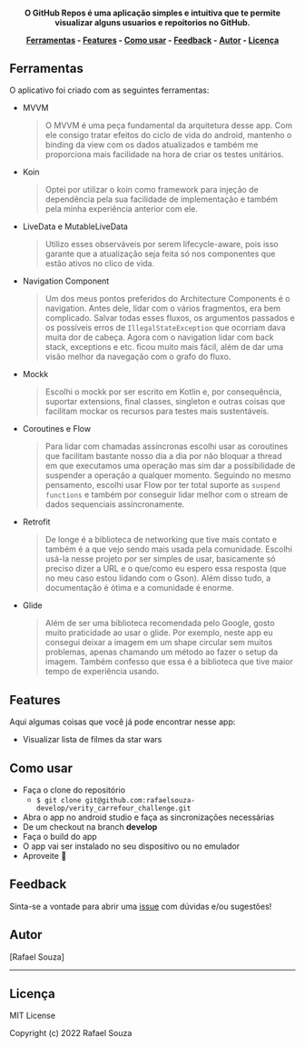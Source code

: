 

<h4 align="center">O GitHub Repos é uma aplicação simples e intuitiva que te permite visualizar alguns usuarios e repoitorios no GitHub. 


<p align="center">
  <a href="#ferramentas">Ferramentas</a> -
  <a href="#features">Features</a> -
  <a href="#como-usar">Como usar</a> -
  <a href="#feedback">Feedback</a> -
  <a href="#autor">Autor</a> -
  <a href="#licença">Licença</a>
</p>


## Ferramentas

O aplicativo foi criado com as seguintes ferramentas:

* MVVM
    > O MVVM é uma peça fundamental da arquitetura desse app. Com ele consigo tratar efeitos do ciclo de vida do android, mantenho o binding da view com os dados atualizados e também me proporciona mais facilidade na hora de criar os testes unitários. 
* Koin
    > Optei por utilizar o koin como framework para injeção de dependência pela sua facilidade de implementação e também pela minha experiência anterior com ele.
* LiveData e MutableLiveData
    > Utilizo esses observáveis por serem lifecycle-aware, pois isso garante que a atualização seja feita só nos componentes que estão ativos no clico de vida.
* Navigation Component
    > Um dos meus pontos preferidos do Architecture Components é o navigation. Antes dele, lidar com o vários fragmentos, era bem complicado. Salvar todas esses fluxos, os argumentos passados e os possíveis erros de `IllegalStateException` que ocorriam dava muita dor de cabeça. Agora com o navigation lidar com back stack, exceptions e etc. ficou muito mais fácil, além de dar uma visão melhor da navegação com o grafo do fluxo.
* Mockk
  >  Escolhi o mockk por ser escrito em Kotlin e, por consequência, suportar extensions, final classes, singleton e outras coisas que facilitam mockar os recursos para testes mais sustentáveis.

* Coroutines e Flow
  > Para lidar com chamadas assíncronas escolhi usar as coroutines que facilitam bastante nosso dia a dia por não bloquar a thread em que executamos uma operação mas sim dar a possibilidade de suspender a operação a qualquer momento.
  Seguindo no mesmo pensamento, escolhi usar Flow por ter total suporte as `suspend functions` e também por conseguir lidar melhor com o stream de dados sequenciais assíncronamente.
* Retrofit
  > De longe é a biblioteca de networking que tive mais contato e também é a que vejo sendo mais usada pela comunidade. Escolhi usá-la nesse projeto por ser simples de usar, basicamente só preciso dizer a URL e o que/como eu espero essa resposta (que no meu caso estou lidando com o Gson). Além disso tudo, a documentação é ótima e a comunidade é enorme. 
* Glide
  > Além de ser uma biblioteca recomendada pelo Google, gosto muito praticidade ao usar o glide. Por exemplo, neste app eu consegui deixar a imagem em um shape circular sem muitos problemas, apenas chamando um método ao fazer o setup da imagem. Também confesso que essa é a biblioteca que tive maior tempo de experiência usando.
## Features

Aqui algumas coisas que você já pode encontrar nesse app:

* Visualizar lista de filmes da star wars


## Como usar

* Faça o clone do repositório
  * `$ git clone git@github.com:rafaelsouza-develop/verity_carrefour_challenge.git`
* Abra o app no android studio e faça as sincronizações necessárias
* De um checkout na branch **develop**
* Faça o build do app
* O app vai ser instalado no seu dispositivo ou no emulador
* Aproveite :tada:


## Feedback

Sinta-se a vontade para abrir uma [issue](https://github.com/rafaelsouza-develo/verity_carrefour_challenge/issues/new) com dúvidas e/ou sugestões!


## Autor

[Rafael Souza]

---

## Licença

MIT License

Copyright (c) 2022 Rafael Souza
